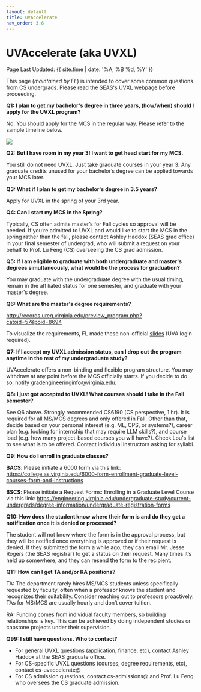 ```yaml
---
layout: default
title: UVAccelerate
nav_order: 3.6
---
```


# UVAccelerate (aka UVXL)

Page Last Updated: {{ site.time | date: '%A, %B %d, %Y' }}

This page (*maintained by FL*) is intended to cover some common questions from CS undergrads. Please read the SEAS's [UVXL webpage](https://engineering.virginia.edu/future-grads/graduate-programs/uvaccelerate) before proceeding.

**Q1: I plan to get my bachelor's degree in three years, (how/when) should I apply for the UVXL program?**

No. You should apply for the MCS in the regular way. Please refer to the sample timeline below. 

![](materials\uvxl-timeline-23fall.png)

**Q2: But I have room in my year 3! I want to get head start for my MCS.** 

You still do not need UVXL. Just take graduate courses in your year 3. Any graduate credits unused for your bachelor’s degree can be applied towards your MCS later. 

**Q3: What if I plan to get my bachelor's degree in 3.5 years?**

Apply for UVXL in the spring of your 3rd year.

**Q4: Can I start my MCS in the Spring?**

Typically, CS often admits master’s for Fall cycles so approval will be needed. If you’re admitted to UVXL and would like to start the MCS in the spring rather than the fall, please contact Ashley Haddox (SEAS grad office) in your final semester of undergrad, who will submit a request on your behalf to Prof. Lu Feng (CS) overseeing the CS grad admission. 

**Q5: If I am eligible to graduate with both undergraduate and master's degrees simultaneously, what would be the process for graduation?** 

You may graduate with the undergraduate degree with the usual timing, remain in the affiliated status for one semester, and graduate with your master's degree. 

**Q6: What are the master's degree requirements?**

http://records.ureg.virginia.edu/preview_program.php?catoid=57&poid=8694

To visualize the requirements, FL made these non-official [slides](https://myuva-my.sharepoint.com/:p:/g/personal/xl6yq_virginia_edu/EWs4VSCQoNRIh7S9KaoxuysByf18c-Os359j2F7iYfhueg?e=Aaehou) (UVA login required). 

**Q7: If I accept my UVXL admission status, can I drop out the program anytime in the rest of my undergraduate study?**

UVAccelerate offers a non-binding and flexible program structure. You may withdraw at any point before the MCS officially starts. If you decide to do so, notify gradengineeringinfo@virginia.edu. 

**Q8: I just got accepted to UVXL! What courses should I take in the Fall semester?** 

See Q6 above. Strongly recommended CS6190 (CS perspective, 1 hr). It is required for all MS/MCS degrees and only offered in Fall. Other than that, decide based on your personal interest (e.g. ML, CPS, or systems?), career plan (e.g. looking for internship that may require LLM skills?), and course load (e.g. how many project-based courses you will have?). Check Lou's list to see what is to be offered. Contact individual instructors asking for syllabi. 

**Q9: How do I enroll in graduate classes?**

**BACS**: Please initiate a 6000 form via this link: https://college.as.virginia.edu/6000-form-enrollment-graduate-level-courses-form-and-instructions

**BSCS**:
Please initiate a Request Forms: Enrolling in a Graduate Level Course via this link: https://engineering.virginia.edu/undergraduate-study/current-undergrads/degree-information/undergraduate-registration-forms

**Q10: How does the student know where their form is and do they get a notification once it is denied or processed?**

The student will not know where the form is in the approval process, but they will be notified once everything is approved or if their request is denied.  If they submitted the form a while ago, they can email Mr. Jesse Rogers (the SEAS registrar) to get a status on their request.  Many times it’s held up somewhere, and they can resend the form to the recipient. 

**Q11: How can I get TA and/or RA positions?**

TA: The department rarely hires MS/MCS students unless specifically requested by faculty, often when a professor knows the student and recognizes their suitability. Consider reaching out to professors proactively. TAs for MS/MCS are usually hourly and don’t cover tuition.

RA: Funding comes from individual faculty members, so building relationships is key. This can be achieved by doing independent studies or capstone projects under their supervision.


**Q99: I still have questions. Who to contact?** 

* For general UVXL questions (application, finance, etc), contact Ashley Haddox at the SEAS graduate office. 
* For CS-specific UVXL questions (courses, degree requirements, etc), contact cs-uvaccelerate@
* For CS admission questions, contact cs-admissions@ and Prof. Lu Feng who oversees the CS graduate admission. 
